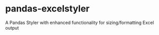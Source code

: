 # pandas-excelstyler
A Pandas Styler with enhanced functionality for sizing/formatting Excel output
